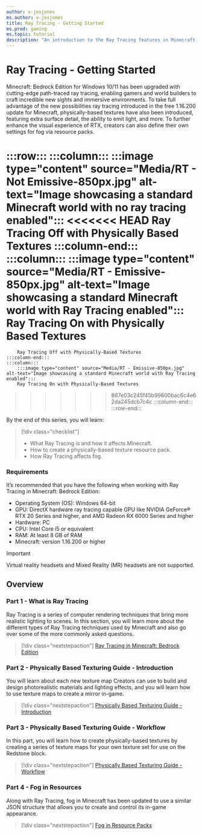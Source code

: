 ```yaml
---
author: v-josjones
ms.author: v-josjones
title: Ray Tracing - Getting Started
ms.prod: gaming
ms.topic: tutorial
description: "An introduction to the Ray Tracing features in Minecraft: Bedrock Edition"
---
```


# Ray Tracing - Getting Started

Minecraft: Bedrock Edition for Windows 10/11 has been upgraded with cutting-edge path-traced ray tracing, enabling gamers and world builders to craft incredible new sights and immersive environments. To take full advantage of the new possibilities ray tracing introduced in the free 1.16.200 update for Minecraft, physically-based textures have also been introduced, featuring extra surface detail, the ability to emit light, and more. To further enhance the visual experience of RTX, creators can also define their own settings for fog via resource packs.

:::row:::
    :::column:::
        :::image type="content" source="Media/RT - Not Emissive-850px.jpg" alt-text="Image showcasing a standard Minecraft world with no ray tracing enabled":::
<<<<<<< HEAD
        **Ray Tracing Off with Physically Based Textures**
    :::column-end:::
    :::column:::
        :::image type="content" source="Media/RT - Emissive-850px.jpg" alt-text="Image showcasing a standard Minecraft world with Ray Tracing enabled":::
        **Ray Tracing On with Physically Based Textures**
=======
        Ray Tracing Off with Physically-Based Textures
    :::column-end:::
    :::column:::
        :::image type="content" source="Media/RT - Emissive-850px.jpg" alt-text="Image showcasing a standard Minecraft world with Ray Tracing enabled":::
        Ray Tracing On with Physically-Based Textures
>>>>>>> 867e03c245f45b99600bac6c4e62da245dcb7c4c
    :::column-end:::
:::row-end:::

By the end of this series, you will learn:

> [!div class="checklist"]
>
> - What Ray Tracing is and how it affects Minecraft.
> - How to create a physically-based texture resource pack.
> - How Ray Tracing affects fog.

### Requirements

It’s recommended that you have the following when working with Ray Tracing in Minecraft: Bedrock Edition:

- Operating System (OS): Windows 64-bit
- GPU: DirectX hardware ray tracing capable GPU like NVIDIA GeForce® RTX 20 Series and higher, and AMD Radeon RX 6000 Series and higher
- Hardware: PC
- CPU: Intel Core i5 or equivalent
- RAM: At least 8 GB of RAM
- Minecraft: version 1.16.200 or higher

> [!IMPORTANT]
> Virtual reality headsets and Mixed Reality (MR) headsets are not supported.

## Overview

### Part 1 - What is Ray Tracing

Ray Tracing is a series of computer rendering techniques that bring more realistic lighting to scenes. In this section, you will learn more about the different types of Ray Tracing techniques used by Minecraft and also go over some of the more commonly asked questions.

> [!div class="nextstepaction"]
> [Ray Tracing in Minecraft: Bedrock Edition](Documents/RTX_WhatIsRayTracing.md)

### Part 2 - Physically Based Texturing Guide - Introduction

You will learn about each new texture map Creators can use to build and design photorealistic materials and lighting effects, and you will learn how to use texture maps to create a mirror in-game.

> [!div class="nextstepaction"]
> [Physically Based Texturing Guide - Introduction](Documents/RTX_PBRTexturingGuide_Intro.md)

### Part 3 - Physically Based Texturing Guide - Workflow

In this part, you will learn how to create physically-based textures by creating a series of texture maps for your own texture set for use on the Redstone block.

> [!div class="nextstepaction"]
> [Physically Based Texturing Guide - Workflow](Documents/RTX_PBRTexturingGuide_Workflow.md)

### Part 4 - Fog in Resources

Along with Ray Tracing, fog in Minecraft has been updated to use a similar JSON structure that allows you to create and control its in-game appearance.

> [!div class="nextstepaction"]
> [Fog in Resource Packs](../../FogInResourcePacks.md)
